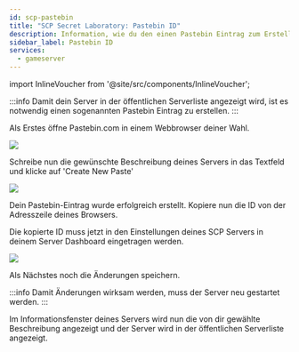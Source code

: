 ```yaml
---
id: scp-pastebin
title: "SCP Secret Laboratory: Pastebin ID"
description: Information, wie du den einen Pastebin Eintrag zum Erstellen einer Serverbeschreibung bei deinem SCP Server von ZAP-Hosting hinzufügen kannst - ZAP-Hosting.com Dokumentation
sidebar_label: Pastebin ID
services:
  - gameserver
---
```


import InlineVoucher from '@site/src/components/InlineVoucher';

:::info
Damit dein Server in der öffentlichen Serverliste angezeigt wird, ist es notwendig einen sogenannten Pastebin Eintrag zu erstellen.
:::

<InlineVoucher />

Als Erstes öffne Pastebin.com in einem Webbrowser deiner Wahl.

![](https://screensaver01.zap-hosting.com/index.php/s/YR7WHx7x4qmJ3NQ/preview)

Schreibe nun die gewünschte Beschreibung deines Servers in das Textfeld und klicke auf 'Create New Paste'

![](https://screensaver01.zap-hosting.com/index.php/s/FeDXeMFZg5SYDXq/preview)

Dein Pastebin-Eintrag wurde erfolgreich erstellt. Kopiere nun die ID von der Adresszeile deines Browsers.

Die kopierte ID muss jetzt in den Einstellungen deines SCP Servers in deinem Server Dashboard eingetragen werden.

![](https://screensaver01.zap-hosting.com/index.php/s/kT5wsgeC2fE434d/preview)

Als Nächstes noch die Änderungen speichern.

:::info
Damit Änderungen wirksam werden, muss der Server neu gestartet werden.
:::

Im Informationsfenster deines Servers wird nun die von dir gewählte Beschreibung angezeigt und der Server wird in der öffentlichen Serverliste angezeigt.

